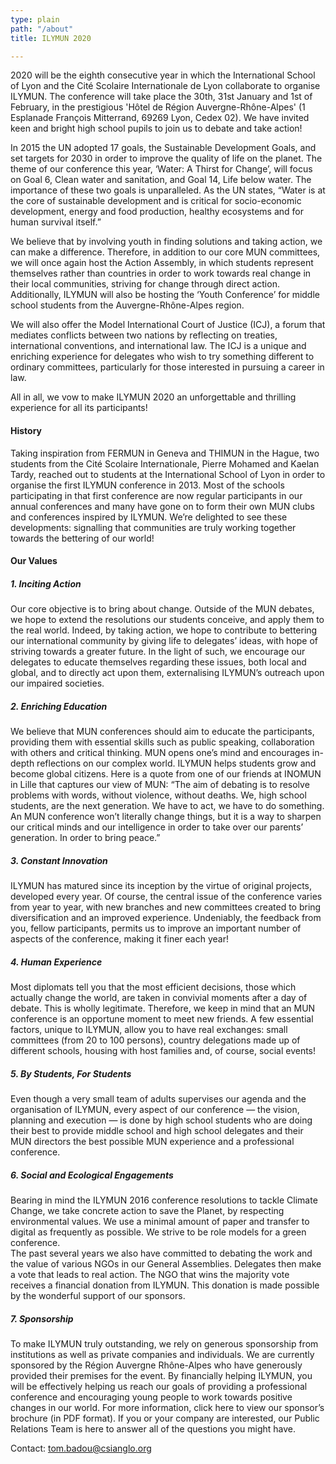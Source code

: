 ```yaml
---
type: plain
path: "/about"
title: ILYMUN 2020

---
```

2020 will be the eighth consecutive year in which the International School of Lyon and the Cité Scolaire Internationale de Lyon collaborate to organise ILYMUN. The conference will take place the 30th, 31st January and 1st of February, in the prestigious 'Hôtel de Région Auvergne-Rhône-Alpes' (1 Esplanade François Mitterrand, 69269 Lyon, Cedex 02). We have invited keen and bright high school pupils to join us to debate and take action!

In 2015 the UN adopted 17 goals, the Sustainable Development Goals, and set targets for 2030 in order to improve the quality of life on the planet. The theme of our conference this year, ‘Water: A Thirst for Change’, will focus on Goal 6, Clean water and sanitation, and Goal 14, Life below water. The importance of these two goals is unparalleled. As the UN states, “Water is at the core of sustainable development and is critical for socio-economic development, energy and food production, healthy ecosystems and for human survival itself.”

We believe that by involving youth in finding solutions and taking action, we can make a difference. Therefore, in addition to our core MUN committees, we will once again host the Action Assembly, in which students represent themselves rather than countries in order to work towards real change in their local communities, striving for change through direct action. Additionally, ILYMUN will also be hosting the ‘Youth Conference’ for middle school students from the Auvergne-Rhône-Alpes region.

We will also offer the Model International Court of Justice (ICJ), a forum that mediates conflicts between two nations by reflecting on treaties, international conventions, and international law. The ICJ is a unique and enriching experience for delegates who wish to try something different to ordinary committees, particularly for those interested in pursuing a career in law.

All in all, we vow to make ILYMUN 2020 an unforgettable and thrilling experience for all its participants!

#### History

Taking inspiration from FERMUN in Geneva and THIMUN in the Hague, two students from the Cité Scolaire Internationale, Pierre Mohamed and Kaelan Tardy, reached out to students at the International School of Lyon in order to organise the first ILYMUN conference in 2013. Most of the schools participating in that first conference are now regular participants in our annual conferences and many have gone on to form their own MUN clubs and conferences inspired by ILYMUN. We’re delighted to see these developments: signalling that communities are truly working together towards the bettering of our world!

#### Our Values

##### 1. Inciting Action

Our core objective is to bring about change. Outside of the MUN debates, we hope to extend the resolutions our students conceive, and apply them to the real world. Indeed, by taking action, we hope to contribute to bettering our international community by giving life to delegates’ ideas, with hope of striving towards a greater future. In the light of such, we encourage our delegates to educate themselves regarding these issues, both local and global, and to directly act upon them, externalising ILYMUN’s outreach upon our impaired societies.

##### 2. Enriching Education

We believe that MUN conferences should aim to educate the participants, providing them with essential skills such as public speaking, collaboration with others and critical thinking. MUN opens one’s mind and encourages in-depth reflections on our complex world. ILYMUN helps students grow and become global citizens. Here is a quote from one of our friends at INOMUN in Lille that captures our view of MUN: “The aim of debating is to resolve problems with words, without violence, without deaths. We, high school students, are the next generation. We have to act, we have to do something. An MUN conference won’t literally change things, but it is a way to sharpen our critical minds and our intelligence in order to take over our parents’ generation. In order to bring peace.”

##### 3. Constant Innovation

ILYMUN has matured since its inception by the virtue of original projects, developed every year. Of course, the central issue of the conference varies from year to year, with new branches and new committees created to bring diversification and an improved experience. Undeniably, the feedback from you, fellow participants, permits us to improve an important number of aspects of the conference, making it finer each year!

##### 4. Human Experience

Most diplomats tell you that the most efficient decisions, those which actually change the world, are taken in convivial moments after a day of debate. This is wholly legitimate. Therefore, we keep in mind that an MUN conference is an opportune moment to meet new friends. A few essential factors, unique to ILYMUN, allow you to have real exchanges: small committees (from 20 to 100 persons), country delegations made up of different schools, housing with host families and, of course, social events!

##### 5. By Students, For Students

Even though a very small team of adults supervises our agenda and the organisation of ILYMUN, every aspect of our conference — the vision, planning and execution — is done by high school students who are doing their best to provide middle school and high school delegates and their MUN directors the best possible MUN experience and a professional conference.

##### 6. Social and Ecological Engagements

Bearing in mind the ILYMUN 2016 conference resolutions to tackle Climate Change, we take concrete action to save the Planet, by respecting environmental values. We use a minimal amount of paper and transfer to digital as frequently as possible. We strive to be role models for a green conference.<br/>
The past several years we also have committed to debating the work and the value of various NGOs in our General Assemblies. Delegates then make a vote that leads to real action. The NGO that wins the majority vote receives a financial donation from ILYMUN. This donation is made possible by the wonderful support of our sponsors.

##### 7. Sponsorship

To make ILYMUN truly outstanding, we rely on generous sponsorship from institutions as well as private companies and individuals. We are currently sponsored by the Région Auvergne Rhône-Alpes who have generously provided their premises for the event. By financially helping ILYMUN, you will be effectively helping us reach our goals of providing a professional conference and encouraging young people to work towards positive changes in our world. For more information, click here to view our sponsor’s brochure (in PDF format). If you or your company are interested, our Public Relations Team is here to answer all of the questions you might have.

 Contact: tom.badou@csianglo.org